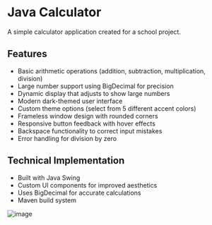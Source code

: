 # Java Calculator

A simple calculator application created for a school project.

## Features

- Basic arithmetic operations (addition, subtraction, multiplication, division)
- Large number support using BigDecimal for precision
- Dynamic display that adjusts to show large numbers
- Modern dark-themed user interface
- Custom theme options (select from 5 different accent colors)
- Frameless window design with rounded corners
- Responsive button feedback with hover effects
- Backspace functionality to correct input mistakes
- Error handling for division by zero

## Technical Implementation

- Built with Java Swing
- Custom UI components for improved aesthetics
- Uses BigDecimal for accurate calculations
- Maven build system

![image](https://github.com/user-attachments/assets/1acad445-1562-4001-baf7-a75828bffa02)
